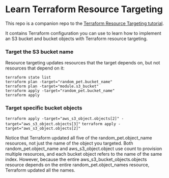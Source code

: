 # Learn Terraform Resource Targeting

This repo is a companion repo to the [Terraform Resource Targeting tutorial](https://developer.hashicorp.com/terraform/tutorials/state/resource-targeting).

It contains Terraform configuration you can use to learn how to implement an S3 bucket and bucket objects with Terraform resource targeting.

### Target the S3 bucket name

Resource targeting updates resources that the target depends on, but not resources that depend on it:


```
terraform state list
terraform plan -target="random_pet.bucket_name"
terraform plan -target="module.s3_bucket"
terraform apply -target="random_pet.bucket_name"
terraform apply
```

### Target specific bucket objects

`terraform apply -target="aws_s3_object.objects[2]" -target="aws_s3_object.objects[3]"`
`terraform apply -target="aws_s3_object.objects[2]"`

Notice that Terraform updated all five of the random_pet.object_name resources, not just the name of the object you targeted. Both random_pet.object_name and aws_s3_object.object use count to provision multiple resources, and each bucket object refers to the name of the same index. However, because the entire aws_s3_bucket_objects.objects resource depends on the entire random_pet.object_names resource, Terraform updated all the names.